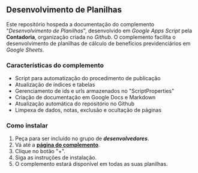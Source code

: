## Desenvolvimento de Planilhas

Este repositório hospeda a documentação do complemento "*Desenvolvimento de Planilhas*", desenvolvido em *Google Apps Script* pela **Contadoria**, organização criada no *Github*. O complemento facilita o desenvolvimento de planilhas de cálculo de benefícios previdenciários em *Google Sheets*.

### Características do complemento

* Script para automatização do procedimento de publicação
* Atualização de índices e tabelas
* Gerenciamento de ids e urls armazenados no "ScriptProperties"
* Criação de documentação em Google Docs e Markdown
* Atualização automática do repositório no Github
* Limpexa de dados, notas, exclusão e ocultação de páginas

### Como instalar

1. Peça para ser incluído no grupo de **_desenvolvedores_**.
2. Vá até a **[página do complemento](https://chrome.google.com/webstore/detail/desenvolvimento-de-planil/jojlehkcbdaeaogbbmfmiglegikoddhg?hl=pt-BR)**.
3. Clique no botão "+".
4. Siga as instruções de instalação.
5. O complemento estará disponível em todas as suas planilhas.
